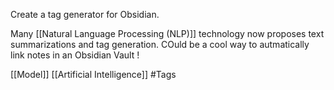 Create a tag generator for Obsidian. 

Many [[Natural Language Processing (NLP)]] technology now proposes text summarizations and tag generation. COuld be a cool way to autmatically link notes in an Obsidian Vault !

[[Model]] [[Artificial Intelligence]] #Tags